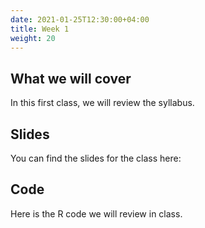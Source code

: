 ```yaml
---
date: 2021-01-25T12:30:00+04:00
title: Week 1
weight: 20
---
```


## What we will cover

In this first class, we will review the syllabus.

## Slides

You can find the slides for the class here:


## Code

Here is the R code we will review in class.